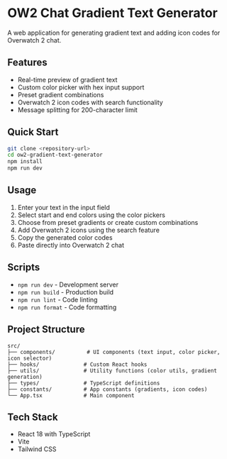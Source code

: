 # OW2 Chat Gradient Text Generator

A web application for generating gradient text and adding icon codes for Overwatch 2 chat.

## Features

- Real-time preview of gradient text
- Custom color picker with hex input support
- Preset gradient combinations
- Overwatch 2 icon codes with search functionality
- Message splitting for 200-character limit

## Quick Start

```bash
git clone <repository-url>
cd ow2-gradient-text-generator
npm install
npm run dev
```

## Usage

1. Enter your text in the input field
2. Select start and end colors using the color pickers
3. Choose from preset gradients or create custom combinations
4. Add Overwatch 2 icons using the search feature
5. Copy the generated color codes
6. Paste directly into Overwatch 2 chat

## Scripts

- `npm run dev` - Development server
- `npm run build` - Production build
- `npm run lint` - Code linting
- `npm run format` - Code formatting

## Project Structure

```
src/
├── components/          # UI components (text input, color picker, icon selector)
├── hooks/              # Custom React hooks
├── utils/              # Utility functions (color utils, gradient generation)
├── types/              # TypeScript definitions
├── constants/          # App constants (gradients, icon codes)
└── App.tsx             # Main component
```

## Tech Stack

- React 18 with TypeScript
- Vite
- Tailwind CSS

